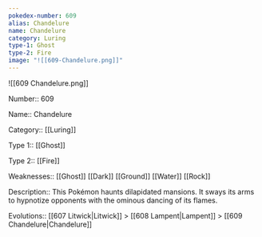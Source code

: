 ```yaml
---
pokedex-number: 609
alias: Chandelure
name: Chandelure
category: Luring
type-1: Ghost
type-2: Fire
image: "![[609-Chandelure.png]]"
---
```


![[609 Chandelure.png]]

Number:: 609

Name:: Chandelure

Category:: [[Luring]]

Type 1:: [[Ghost]]

Type 2:: [[Fire]]

Weaknesses:: [[Ghost]] [[Dark]] [[Ground]] [[Water]] [[Rock]]

Description:: This Pokémon haunts dilapidated mansions. It sways its arms to hypnotize opponents with the ominous dancing of its flames.

Evolutions:: [[607 Litwick|Litwick]] > [[608 Lampent|Lampent]] > [[609 Chandelure|Chandelure]]

